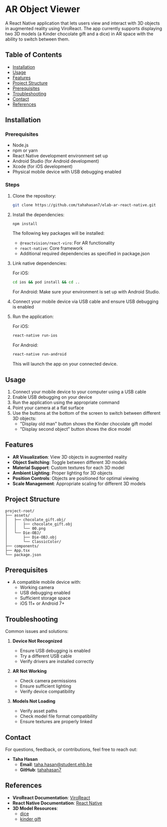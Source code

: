 # AR Object Viewer

A React Native application that lets users view and interact with 3D objects in augmented reality using ViroReact. The app currently supports displaying two 3D models (a Kinder chocolate gift and a dice) in AR space with the ability to switch between them.

## Table of Contents

- [Installation](#installation)
- [Usage](#usage)
- [Features](#features)
- [Project Structure](#project-structure)
- [Prerequisites](#prerequisites)
- [Troubleshooting](#troubleshooting)
- [Contact](#contact)
- [References](#references)

## Installation

### Prerequisites

- Node.js
- npm or yarn
- React Native development environment set up
- Android Studio (for Android development)
- Xcode (for iOS development)
- Physical mobile device with USB debugging enabled

### Steps

1. Clone the repository:

   ```bash
   git clone https://github.com/tahahasan7/elab-ar-react-native.git
   ```

2. Install the dependencies:

   ```bash
   npm install
   ```

   The following key packages will be installed:

   - `@reactvision/react-viro`: For AR functionality
   - `react-native`: Core framework
   - Additional required dependencies as specified in package.json

3. Link native dependencies:

   For iOS:

   ```bash
   cd ios && pod install && cd ..
   ```

   For Android:
   Make sure your environment is set up with Android Studio.

4. Connect your mobile device via USB cable and ensure USB debugging is enabled

5. Run the application:

   For iOS:

   ```bash
   react-native run-ios
   ```

   For Android:

   ```bash
   react-native run-android
   ```

   This will launch the app on your connected device.

## Usage

1. Connect your mobile device to your computer using a USB cable
2. Enable USB debugging on your device
3. Run the application using the appropriate command
4. Point your camera at a flat surface
5. Use the buttons at the bottom of the screen to switch between different 3D objects:
   - "Display old man" button shows the Kinder chocolate gift model
   - "Display second object" button shows the dice model

## Features

- **AR Visualization**: View 3D objects in augmented reality
- **Object Switching**: Toggle between different 3D models
- **Material Support**: Custom textures for each 3D model
- **Ambient Lighting**: Proper lighting for 3D objects
- **Position Controls**: Objects are positioned for optimal viewing
- **Scale Management**: Appropriate scaling for different 3D models

## Project Structure

```
project-root/
├── assets/
│   ├── chocolate_gift.obj/
│   │   ├── chocolate_gift.obj
│   │   └── 00.png
│   └── Die-OBJ/
│       ├── Die-OBJ.obj
│       └── ClassicColor/
├── components/
├── App.tsx
└── package.json
```

## Prerequisites

- A compatible mobile device with:
  - Working camera
  - USB debugging enabled
  - Sufficient storage space
  - iOS 11+ or Android 7+

## Troubleshooting

Common issues and solutions:

1. **Device Not Recognized**

   - Ensure USB debugging is enabled
   - Try a different USB cable
   - Verify drivers are installed correctly

2. **AR Not Working**

   - Check camera permissions
   - Ensure sufficient lighting
   - Verify device compatibility

3. **Models Not Loading**
   - Verify asset paths
   - Check model file format compatibility
   - Ensure textures are properly linked

## Contact

For questions, feedback, or contributions, feel free to reach out:

- **Taha Hasan**
  - **Email**: taha.hasan@student.ehb.be
  - **GitHub**: [tahahasan7](https://github.com/tahahasan7)

## References

- **ViroReact Documentation**: [ViroReact](https://viro-community.readme.io/)
- **React Native Documentation**: [React Native](https://reactnative.dev/docs/getting-started)
- **3D Model Resources**:
  - [dice](https://www.turbosquid.com/3d-models/3d-model-high-poly-die-classic-and-red-and-white-1960832)
  - [kinder gift](https://www.turbosquid.com/3d-models/chocolate-gift-3d-2236973)
